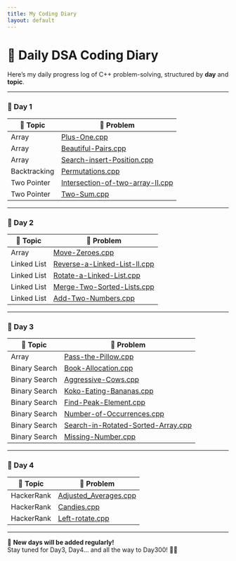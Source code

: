 ```yaml
---
title: My Coding Diary
layout: default
---
```


# 📘 Daily DSA Coding Diary

Here’s my daily progress log of C++ problem-solving, structured by **day** and **topic**.

---

### 📅 Day 1

| 📁 Topic      | 📄 Problem |
|--------------|------------|
| Array        | [Plus-One.cpp](Array/Plus-One.cpp) |
| Array        | [Beautiful-Pairs.cpp](Array/Beautiful-Pairs.cpp) |
| Array        | [Search-insert-Position.cpp](Array/Search-insert-Position.cpp) |
| Backtracking | [Permutations.cpp](Array/Permutations.cpp) |
| Two Pointer  | [Intersection-of-two-array-II.cpp](Two%20Pointer/Intersection-of-two-array-II.cpp) |
| Two Pointer  | [Two-Sum.cpp](Two%20Pointer/Two-Sum.cpp) |

---

### 📅 Day 2

| 📁 Topic     | 📄 Problem                                                                 |
|--------------|----------------------------------------------------------------------------|
| Array        | [Move-Zeroes.cpp](Array/Move-Zeroes.cpp)                                  |
| Linked List  | [Reverse-a-Linked-List-II.cpp](Linked%20List/Reverse-a-Linked-List-II.cpp)|
| Linked List  | [Rotate-a-Linked-List.cpp](Linked%20List/Rotate-a-Linked-List.cpp)        |
| Linked List  | [Merge-Two-Sorted-Lists.cpp](Linked%20List/Merge-Two-Sorted-Lists.cpp)    |
| Linked List  | [Add-Two-Numbers.cpp](Linked%20List/Add-Two-Numbers.cpp)                  |


---
### 📅 Day 3

| 📁 Topic       | 📄 Problem                                                         |
|----------------|--------------------------------------------------------------------|
| Array          | [Pass-the-Pillow.cpp](Array/Pass-the-Pillow.cpp)                   |
| Binary Search  | [Book-Allocation.cpp](Binary%20Search/Book-Allocation.cpp)         |
| Binary Search  | [Aggressive-Cows.cpp](Binary%20Search/Aggressive-Cows.cpp)         |
| Binary Search  | [Koko-Eating-Bananas.cpp](Binary%20Search/Koko-Eating-Bananas.cpp) |
| Binary Search  | [Find-Peak-Element.cpp](Binary%20Search/Find-Peak-Element.cpp)     |
| Binary Search  | [Number-of-Occurrences.cpp](Binary%20Search/Number-of-Occurrences.cpp) |
| Binary Search  | [Search-in-Rotated-Sorted-Array.cpp](Binary%20Search/Search-in-Rotated-Sorted-Array.cpp) |
| Binary Search  | [Missing-Number.cpp](Binary%20Search/Missing-Number.cpp)           |

---
### 📅 Day 4

| 📁 Topic      | 📄 Problem                                      |
|--------------|-------------------------------------------------|
| HackerRank   | [Adjusted_Averages.cpp](./Hacker-Rank/Adjusted_averages.cpp) |
| HackerRank   | [Candies.cpp](./Hacker-Rank/Candies.cpp)        |
| HackerRank   | [Left-rotate.cpp](./Hacker-Rank/Left-rotate.cpp) |
---

📌 **New days will be added regularly!**  
Stay tuned for Day3, Day4… and all the way to Day300! 🧠🔥
